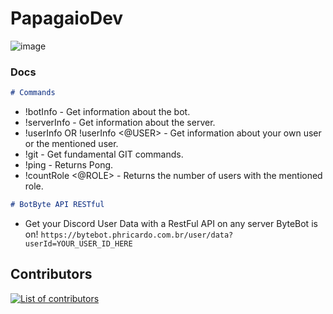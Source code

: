 # PapagaioDev

![image](https://github.com/phricardorj/ByteBot/assets/70300680/dca4e96f-882a-40ff-b943-0534476026d4)

### Docs

```md
# Commands
```
- !botInfo - Get information about the bot.
- !serverInfo - Get information about the server.
- !userInfo OR !userInfo <@USER> - Get information about your own user or the mentioned user.
- !git - Get fundamental GIT commands.
- !ping - Returns Pong.
- !countRole <@ROLE> - Returns the number of users with the mentioned role.

```md
# BotByte API RESTful 
```
- Get your Discord User Data with a RestFul API on any server ByteBot is on!
``https://bytebot.phricardo.com.br/user/data?userId=YOUR_USER_ID_HERE``

## Contributors
<a href="https://github.com/phricardorj/ByteBot/graphs/contributors">
  <img src="https://contributors-img.web.app/image?repo=phricardorj/ByteBot&max=500" alt="List of contributors" />
</a>
